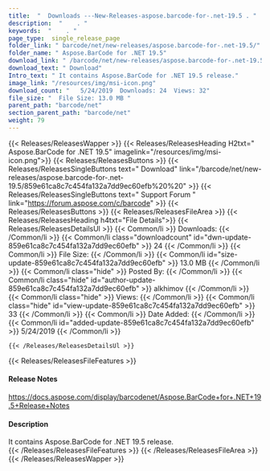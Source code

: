 ```yaml
---
title:  "  Downloads ---New-Releases-aspose.barcode-for-.net-19.5 . " 
description:  "    . " 
keywords:  "    . " 
page_type:  single_release_page
folder_link: " barcode/net/new-releases/aspose.barcode-for-.net-19.5/"
folder_name: " Aspose.BarCode for .NET 19.5"
download_link: " /barcode/net/new-releases/aspose.barcode-for-.net-19.5/859e61ca8c7c454fa132a7dd9ec60efb"
download_text: " Download"
Intro_text: " It contains Aspose.BarCode for .NET 19.5 release."
image_link: "/resources/img/msi-icon.png"
download_count: "   5/24/2019  Downloads: 24  Views: 32"
file_size: "  File Size: 13.0 MB "
parent_path: "barcode/net"
section_parent_path: "barcode/net"
weight: 79 
---
```


{{< Releases/ReleasesWapper >}}
  {{< Releases/ReleasesHeading H2txt=" Aspose.BarCode for .NET 19.5" imagelink="/resources/img/msi-icon.png">}}
  {{< Releases/ReleasesButtons >}}
    {{< Releases/ReleasesSingleButtons text=" Download" link="/barcode/net/new-releases/aspose.barcode-for-.net-19.5/859e61ca8c7c454fa132a7dd9ec60efb%20%20" >}}
    {{< Releases/ReleasesSingleButtons text=" Support Forum " link="https://forum.aspose.com/c/barcode" >}}
  {{< Releases/ReleasesButtons >}}
  {{< Releases/ReleasesFileArea >}}
    {{< Releases/ReleasesHeading h4txt="File Details">}}
    {{< Releases/ReleasesDetailsUl >}}
            {{< Common/li  >}} Downloads: {{< /Common/li >}} 
      {{< Common/li class="downloadcount" id="dwn-update-859e61ca8c7c454fa132a7dd9ec60efb" >}} 24 {{< /Common/li >}} 
      {{< Common/li  >}} File Size: {{< /Common/li >}} 
      {{< Common/li id="size-update-859e61ca8c7c454fa132a7dd9ec60efb" >}} 13.0 MB {{< /Common/li >}} 
      {{< Common/li  class="hide" >}} Posted By: {{< /Common/li >}} 
      {{< Common/li class="hide" id="author-update-859e61ca8c7c454fa132a7dd9ec60efb" >}} alkhimov {{< /Common/li >}} 
      {{< Common/li class="hide"  >}} Views: {{< /Common/li >}} 
      {{< Common/li class="hide" id="view-update-859e61ca8c7c454fa132a7dd9ec60efb" >}} 33 {{< /Common/li >}} 
      {{< Common/li  >}} Date Added: {{< /Common/li >}} 
      {{< Common/li id="added-update-859e61ca8c7c454fa132a7dd9ec60efb" >}} 5/24/2019 {{< /Common/li >}} 

    {{< /Releases/ReleasesDetailsUl >}}

  {{< Releases/ReleasesFileFeatures >}}
      <h4>Release Notes</h4><div><a href="https://docs.aspose.com/display/barcodenet/Aspose.BarCode+for+.NET+19.5+Release+Notes">https://docs.aspose.com/display/barcodenet/Aspose.BarCode+for+.NET+19.5+Release+Notes</a></div><h4>Description</h4><div class="HTMLDescription">It contains Aspose.BarCode for .NET 19.5 release.</div>
  {{< /Releases/ReleasesFileFeatures >}}
 {{< /Releases/ReleasesFileArea >}}
{{< /Releases/ReleasesWapper >}}



